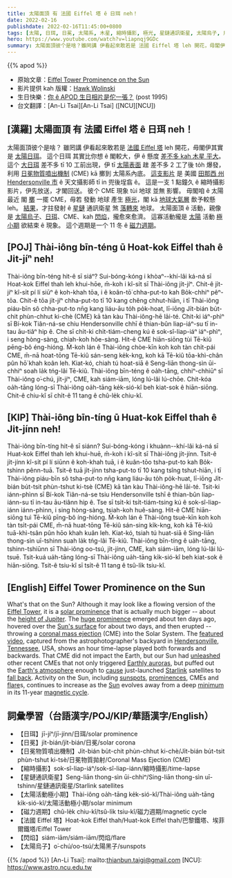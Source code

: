 ```yaml
---
title: 太陽面頂 有 法國 Eiffel 塔 ê 日珥 neh！
date: 2022-02-16
publishdate: 2022-02-16T11:45:00+0800
tags: [太陽, 日珥, 日冕, 太陽系, 木星, 縮時攝影, 極光, 星鏈通訊衛星, 太陽烏子, 烏子, 太陽活動極小期, 日冕噴出物, CME, 閃焰, 法國 Eiffel 塔, 磁力週期]
hero: https://www.youtube.com/watch?v=liapnqj9GDc
summary: 太陽面頂彼个是啥？雖罔講 伊看起來敢若是 法國 Eiffel 塔 leh 開花，毋閣伊其實是太陽日珥。
---
```


{{% apod %}}

- 原始文章：[Eiffel Tower Prominence on the Sun](https://apod.nasa.gov/apod/ap220216.html)
- 影片提供 kah 版權：[Hawk Wolinski](https://www.astrobin.com/users/AstroHawk/)
- 生日快樂：[你 ê APOD 生日相片是佗一張？](https://apod.nasa.gov/apod/calendar/allyears.html) (post 1995)
- 台文翻譯：[An-Li Tsai][An-Li Tsai] ([NCU][NCU])

## [漢羅] 太陽面頂 有 法國 Eiffel 塔 ê 日珥 neh！
太陽面頂彼个是啥？
雖罔講 伊看起來敢若是 [法國 Eiffel 塔][Eiffel Tower] leh 開花，毋閣伊其實是 [太陽日珥][solar prominence]。
這个日珥 其實比你想 ê 閣較大，伊 ê 懸度 [差不多 kah 木星 平大][height of Jupiter]。
這个 [大日珥][huge prominence t] 差不多 tī 10 工前出現，伊 tī [太陽表面][Sun's surface] 趖 差不多 2 工了後 to̍h 爆發，利用 [日冕物質噴出機制][coronal mass ejection] (CME) kā 擲到 太陽系內底。
[這支影片][featured video] 是 美國 [田那西 州][Tennessee] [Hendersonville 市][Hendersonville] ê 天文攝影師 tī in 兜後埕翕 ê。
這是一支 1 點鐘久 ê 縮時攝影影片，伊先放送，才閣回送。
彼个 CME 現象 tùi 地球 並無 影響。
毋閣咱 ê 太陽最近 閣 [擲][unleashed] 一擺 CME，毋若 發動 地球 產生 [極光][Earthly auroras t]，閣 kā [地球大氣層][Earth's atmosphere] 歕予較懸 leh。
[結果][cause]，才拄發射 ê [星鏈][Starlink] 通訊衛星 煞 [落轉來][fall back] 地球。
太陽面頂 ê 活動，親像是 [太陽烏子][sunspots]、[日珥][prominences]、CME、kah [閃焰][flare]，攏愈來愈濟。
這寡活動攏是 [太陽][Sun] 活動 [極小期][minimum] 欲結束 ê 現象。
這个週期是一个 11 冬 ê [磁力週期][magnetic cycle]。

## [POJ] Thài-iông bīn-téng ū Hoat-kok Eiffel thah ê Ji̍t-jíⁿ neh!
Thài-iông bīn-téng hit-ê sī siáⁿ?
Sui-bóng-kóng i khòaⁿ--khí-lâi ká-ná sī Hoat-kok Eiffel thah leh khui-hōe, m̄-koh i kî-si̍t sī Thài-iông ji̍t-jíⁿ.
Chit-ê ji̍t-jíⁿ kî-si̍t pí lí siūⁿ ê koh-khah tōa, i ê koân-tō͘ chha-put-to kah Bo̍k-chhiⁿ pêⁿ-tōa.
Chit-ê tōa ji̍t-jíⁿ chha-put-to tī 10 kang chêng chhut-hiān, i tī Thài-iông piáu-bīn sô chha-put-to nn̄g kang liáu-āu to̍h po̍k-hoat, lī-iōng Ji̍t-bián bu̍t-chit phùn-chhut ki-chè (CME) kā tàn kàu Thài-iông-hē lāi-té.
Chit-ki iáⁿ-phìⁿ sī Bí-kok Tiân-ná-se chiu Hendersonville chhī ê thian-bûn liap-iáⁿ-su tī in-tau āu-tiâⁿ hip ê.
Che sī chi̍t-ki chi̍t-tiám-cheng kú ê sok-sî-liap-iáⁿ iáⁿ-phìⁿ, i seng hòng-sàng, chiah-koh hôe-sàng.
Hit-ê CME hiān-siōng tùi Tē-kiû pēng-bô éng-hióng.
M̄-koh lán ê Thài-iông chòe-kīn koh koh tàn chi̍t-pái CME, m̄-nā hoat-tōng Tē-kiû sán-seng ke̍k-kng, koh kā Tē-kiû tōa-khì-chân pûn hō͘ khah koân leh.
Kiat-kó, chiah tú hoat-siā ê Seng-liān thong-sìn ūi-chhiⁿ soah la̍k tńg-lâi Tē-kiû.
Thài-iông bīn-téng ê oa̍h-tāng, chhiⁿ-chhiūⁿ sī Thài-iông o͘-chú, ji̍t-jíⁿ, CME, kah siám-iām, lóng lú-lâi lú-chōe.
Chit-kóa oa̍h-tāng lóng-sī Thài-iông oa̍h-tāng ke̍k-sió-kî beh kiat-sok ê hiān-siōng.
Chit-ê chiu-kî sī chi̍t-ê 11 tang ê chû-le̍k chiu-kî.

## [KIP] Thài-iông bīn-tíng ū Huat-kok Eiffel thah ê Ji̍t-jínn neh!
Thài-iông bīn-tíng hit-ê sī siánn?
Sui-bóng-kóng i khuànn--khí-lâi ká-ná sī Huat-kok Eiffel thah leh khui-huē, m̄-koh i kî-si̍t sī Thài-iông ji̍t-jínn.
Tsit-ê ji̍t-jínn kî-si̍t pí lí siūnn ê koh-khah tuā, i ê kuân-tōo tsha-put-to kah Bo̍k-tshinn pênn-tuā.
Tsit-ê tuā ji̍t-jínn tsha-put-to tī 10 kang tsîng tshut-hiān, i tī Thài-iông piáu-bīn sô tsha-put-to nn̄g kang liáu-āu to̍h po̍k-huat, lī-iōng Ji̍t-bián bu̍t-tsit phùn-tshut ki-tsè (CME) kā tàn kàu Thài-iông-hē lāi-té.
Tsit-ki iánn-phìnn sī Bí-kok Tiân-ná-se tsiu Hendersonville tshī ê thian-bûn liap-iánn-su tī in-tau āu-tiânn hip ê.
Tse sī tsi̍t-ki tsi̍t-tiám-tsing kú ê sok-sî-liap-iánn iánn-phìnn, i sing hòng-sàng, tsiah-koh huê-sàng.
Hit-ê CME hiān-siōng tuì Tē-kiû pīng-bô íng-hióng.
M̄-koh lán ê Thài-iông tsuè-kīn koh koh tàn tsi̍t-pái CME, m̄-nā huat-tōng Tē-kiû sán-sing ki̍k-kng, koh kā Tē-kiû tuā-khì-tsân pûn hōo khah kuân leh.
Kiat-kó, tsiah tú huat-siā ê Sing-liān thong-sìn uī-tshinn suah la̍k tńg-lâi Tē-kiû.
Thài-iông bīn-tíng ê ua̍h-tāng, tshinn-tshiūnn sī Thài-iông oo-tsú, ji̍t-jínn, CME, kah siám-iām, lóng lú-lâi lú-tsuē.
Tsit-kuá ua̍h-tāng lóng-sī Thài-iông ua̍h-tāng ki̍k-sió-kî beh kiat-sok ê hiān-siōng.
Tsit-ê tsiu-kî sī tsi̍t-ê 11 tang ê tsû-li̍k tsiu-kî.

## [English] Eiffel Tower Prominence on the Sun
What's that on the Sun?
Although it may look like a flowing version of the [Eiffel Tower][Eiffel Tower], it is a [solar prominence][solar prominence] that is actually much bigger -- about the [height of Jupiter][height of Jupiter].
The [huge prominence][huge prominence e] emerged about ten days ago, hovered over the [Sun's surface][Sun's surface] for about two days, and then erupted -- throwing a [coronal mass ejection][coronal mass ejection] (CME) into the Solar System.
The [featured video][featured video], captured from the astrophotographer's backyard in [Hendersonville][Hendersonville], [Tennessee][Tennessee], USA, shows an hour time-lapse played both forwards and backwards.
That CME did not impact the Earth, but our Sun had [unleashed][unleashed] other recent CMEs that not only triggered [Earthly auroras][Earthly auroras e], but puffed out the [Earth's atmosphere][Earth's atmosphere] enough to [cause][cause] just-launched [Starlink][Starlink] satellites to [fall back][fall back].
Activity on the Sun, including [sunspots][sunspots], [prominences][prominences], CMEs and [flare][flare]s, continues to increase as the [Sun][Sun] evolves away from a deep [minimum][minimum] in its 11-year [magnetic cycle][magnetic cycle].

## 詞彙學習（台語漢字/POJ/KIP/華語漢字/English）
- 【日珥】jī-jíⁿ/jī-jínn/日珥/solar prominence
- 【日冕】ji̍t-bián/ji̍t-bián/日冕/solar corona
- 【日冕物質噴出機制】Ji̍t-bián bu̍t-chit phùn-chhut ki-chè/Ji̍t-bián bu̍t-tsit phùn-tshut ki-tsè/日冕物質拋射/Coronal Mass Ejection (CME)
- 【縮時攝影】sok-sî-liap-iáⁿ/sok-sî-liap-iánn/縮時攝影/time-lapse
- 【星鏈通訊衛星】Seng-liān thong-sìn ūi-chhiⁿ/Sing-liān thong-sìn uī-tshinn/星鏈通訊衛星/Starlink satellites
- 【太陽活動極小期】Thài-iông oa̍h-tāng ke̍k-sió-kî/Thài-iông ua̍h-tāng ki̍k-sió-kî/太陽活動極小期/solar minimum
- 【磁力週期】chû-le̍k chiu-kî/tsû-li̍k tsiu-kî/磁力週期/magnetic cycle
- 【法國 Eiffel 塔】Hoat-kok Eiffel thah/Huat-kok Eiffel thah/巴黎鐵塔、埃菲爾鐵塔/Eiffel Tower
- 【閃焰】siám-iām/siám-iām/閃焰/flare
- 【太陽烏子】o͘-chú/oo-tsú/太陽黑子/sunspots

{{% /apod %}}
[An-Li Tsai]: mailto:thianbun.taigi@gmail.com
[NCU]: https://www.astro.ncu.edu.tw


[Eiffel Tower]:https://en.wikipedia.org/wiki/Eiffel_Tower
[solar prominence]:https://en.wikipedia.org/wiki/Solar_prominence
[height of Jupiter]:https://spaceweathergallery.com/indiv_upload.php?upload_id=182268
[huge prominence e]:https://apod.nasa.gov/apod/ap220130.html
[huge prominence t]:https://apod.tw/daily/20220130/
[Sun's surface]:https://apod.nasa.gov/apod/ap111106.html
[coronal mass ejection]:https://www.nasa.gov/content/goddard/what-is-a-coronal-mass-ejection
[featured video]:https://www.astrobin.com/andagl/
[Hendersonville]:https://en.wikipedia.org/wiki/Hendersonville,_Tennessee
[Tennessee]:https://en.wikipedia.org/wiki/Tennessee
[unleashed]:http://1.bp.blogspot.com/-na-Ja9leWR0/TbbqCqVICcI/AAAAAAAAAHs/q6gQNaSY9Ts/s1600/IMG_1606.JPG
[Earthly auroras e]:https://apod.nasa.gov/apod/ap201109.html
[Earthly auroras t]:https://apod.tw/daily/20201109
[Earth's atmosphere]:https://www.nasa.gov/mission_pages/sunearth/science/atmosphere-layers2.html
[cause]:https://earthsky.org/space/40-starlink-satellites-doomed-by-geomagnetic-storm/
[Starlink]:https://en.wikipedia.org/wiki/Starlink
[fall back]:https://youtu.be/a7KUSN89-A0?t=68
[sunspots]:https://apod.nasa.gov/apod/ap150629.html
[prominences]:https://apod.nasa.gov/apod/ap150125.html
[flare]:https://apod.nasa.gov/apod/ap180902.html
[Sun]:https://spaceplace.nasa.gov/all-about-the-sun/en/
[minimum]:https://www.nasa.gov/mission_pages/sunearth/news/solarmin-max.html
[magnetic cycle]:https://en.wikipedia.org/wiki/Solar_cycle

